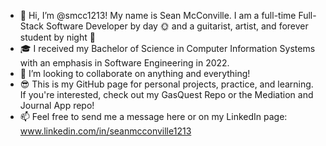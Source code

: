 
- 👋 Hi, I’m @smcc1213! My name is Sean McConville. I am a full-time Full-Stack Software Developer by day 🌞 and a guitarist, artist, and forever student by night 🌛
- 🎓 I received my Bachelor of Science in Computer Information Systems with an emphasis in Software Engineering in 2022.
- 💞️ I’m looking to collaborate on anything and everything!
- 😎 This is my GitHub page for personal projects, practice, and learning. If you're interested, check out my GasQuest Repo or the Mediation and Journal App repo! 
- 📫 Feel free to send me a message here or on my LinkedIn page:  www.linkedin.com/in/seanmcconville1213

<!---
smcc1213/smcc1213 is a ✨ special ✨ repository because its `README.md` (this file) appears on your GitHub profile.
You can click the Preview link to take a look at your changes.
--->

